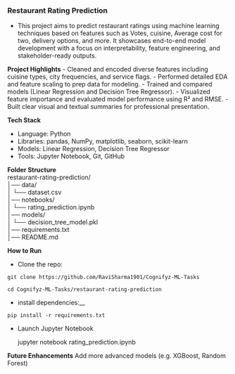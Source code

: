 ### Restaurant Rating Prediction
- This project aims to predict restaurant ratings using machine learning techniques based on features such as Votes, cuisine, Average cost for two, delivery options, and more. It showcases end-to-end model development with a focus on interpretability, feature engineering, and stakeholder-ready outputs.

__Project Highlights__
        - Cleaned and encoded diverse features including cuisine types, city frequencies, and service flags.
        - Performed detailed EDA and feature scaling to prep data for modeling.
        - Trained and compared models (Linear Regression and Decision Tree Regressor).
        - Visualized feature importance and evaluated model performance using R² and RMSE.
        - Built clear visual and textual summaries for professional presentation.

__Tech Stack__
- Language: Python
- Libraries: pandas, NumPy, matplotlib, seaborn, scikit-learn
- Models: Linear Regression, Decision Tree Regressor
- Tools: Jupyter Notebook, Git, GitHub

__Folder Structure__        
restaurant-rating-prediction/   
│── data/    
│   └── dataset.csv    
│── notebooks/          
│   └── rating_prediction.ipynb           
│── models/             
│   └── decision_tree_model.pkl         
│── requirements.txt          
│── README.md   

__How to Run__   
   - Clone the repo: 
        
    git clone https://github.com/RaviSharma1901/Cognifyz-ML-Tasks
    
    cd Cognifyz-ML-Tasks/restaurant-rating-prediction
   - install dependencies:__    

    pip install -r requirements.txt

   - Launch Jupyter Notebook

     jupyter notebook rating_prediction.ipynb

__Future Enhancements__
Add more advanced models (e.g. XGBoost, Random Forest)
